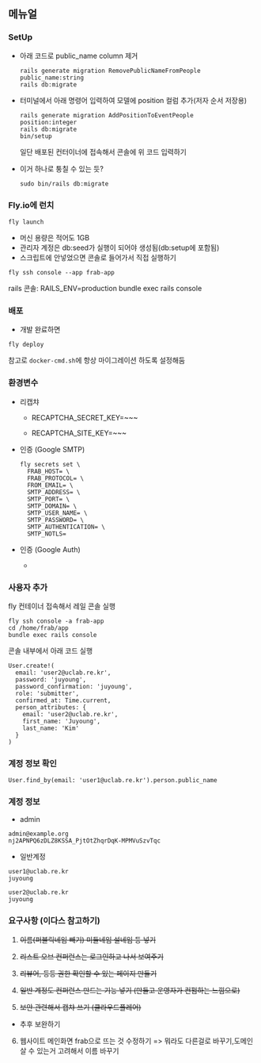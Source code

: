 ## 메뉴얼

### SetUp

- 아래 코드로 public_name column 제거
  ```
  rails generate migration RemovePublicNameFromPeople public_name:string
  rails db:migrate
  ```

- 터미널에서 아래 명령어 입력하여 모델에 position 컬럼 추가(저자 순서 저장용)

  ```
  rails generate migration AddPositionToEventPeople
  position:integer
  rails db:migrate
  bin/setup
  ```

  일단 배포된 컨터이너에 접속해서 콘솔에 위 코드 입력하기

- 이거 하나로 퉁칠 수 있는 듯?

  ```
  sudo bin/rails db:migrate
  ```

### Fly.io에 런치

```
fly launch
```

- 머신 용량은 적어도 1GB
- 관리자 계정은 db:seed가 실행이 되어야 생성됨(db:setup에 포함됨)
- 스크립트에 안넣었으면 콘솔로 들어가서 직접 실행하기

```
fly ssh console --app frab-app
```

rails 콘솔:  RAILS_ENV=production bundle exec rails console

### 배포

- 개발 완료하면

```
fly deploy
```

참고로 `docker-cmd.sh`에 항상 마이그레이션 하도록 설정해둠

### 환경변수

- 리캡챠

  - RECAPTCHA_SECRET_KEY=~~~

  - RECAPTCHA_SITE_KEY=~~~

- 인증 (Google SMTP)

  ```
  fly secrets set \
    FRAB_HOST= \
    FRAB_PROTOCOL= \
    FROM_EMAIL= \
    SMTP_ADDRESS= \
    SMTP_PORT= \
    SMTP_DOMAIN= \
    SMTP_USER_NAME= \
    SMTP_PASSWORD= \
    SMTP_AUTHENTICATION= \
    SMTP_NOTLS=
  ```


- 인증 (Google Auth)

  - 


### 사용자 추가

fly 컨테이너 접속해서 레일 콘솔 실행
```
fly ssh console -a frab-app
cd /home/frab/app
bundle exec rails console
```

콘솔 내부에서 아래 코드 실행
```
User.create!(
  email: 'user2@uclab.re.kr',
  password: 'juyoung',
  password_confirmation: 'juyoung',
  role: 'submitter',
  confirmed_at: Time.current,
  person_attributes: {
    email: 'user2@uclab.re.kr',
    first_name: 'Juyoung',
    last_name: 'Kim'
  }
)
```
### 계정 정보 확인
```User.find_by(email: 'user1@uclab.re.kr').person.public_name```



### 계정 정보

- admin

```
admin@example.org
nj2APNPQ6zDLZ8KSSA_PjtOtZhqrDqK-MPMVuSzvTqc
```

- 일반계정

```
user1@uclab.re.kr
juyoung
```

```
user2@uclab.re.kr
juyoung
```

### 요구사항 (이다스 참고하기)
1. ~~이름(퍼블릭네임 빼기) 미들네임 설네임 등 넣기~~

2. ~~리스트 오브 컨퍼런스는 로그인하고 나서 보여주기~~

3. ~~리뷰어, 등등 권한 확인할 수 있는 페이지 만들기~~

4. ~~일반 계정도 컨퍼런스 만드는 기능 넣기 (만들고 운영자가 컨펌하는 느낌으로)~~

5. ~~보안 관련해서 캡챠 쓰기 (클라우드플레어)~~
  - 추후 보완하기

6. 웹사이트 메인화면 frab으로 뜨는 것 수정하기 => 뭐라도 다른걸로 바꾸기,도메인 살 수 있는거 고려해서 이름 바꾸기